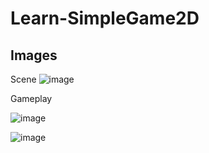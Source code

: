 # Learn-SimpleGame2D
## Images
Scene
![image](https://user-images.githubusercontent.com/39049115/79896619-cd8ca800-8432-11ea-9144-796b569bdcd6.png)

Gameplay


![image](https://user-images.githubusercontent.com/39049115/79896841-0f1d5300-8433-11ea-8c2f-0f505b306a1f.png)

![image](https://user-images.githubusercontent.com/39049115/79896988-45f36900-8433-11ea-9ece-3fe3ce302c10.png)
